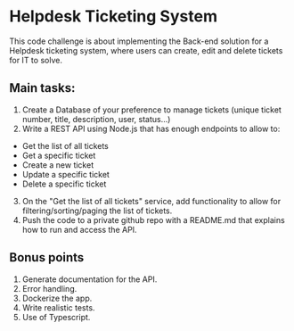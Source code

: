# Helpdesk Ticketing System
This code challenge is about implementing the Back-end solution for a Helpdesk ticketing system, where users can create, edit and delete tickets for IT to solve. 

## Main tasks:
1. Create a Database of your preference to manage tickets (unique ticket number, title, description, user, status...)
2. Write a REST API using Node.js that has enough endpoints to allow to:
  - Get the list of all tickets
  - Get a specific ticket
  - Create a new ticket
  - Update a specific ticket
  - Delete a specific ticket
3. On the  "Get the list of all tickets" service, add functionality to allow for filtering/sorting/paging the list of tickets.
5. Push the code to a private github repo with a README.md that explains how to run and access the API.



## Bonus points
1. Generate documentation for the API.
2. Error handling.
3. Dockerize the app.
4. Write realistic tests.
5. Use of Typescript.
